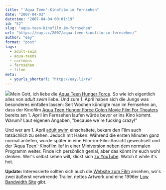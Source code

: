 ```yaml
---
title: "'Aqua Teen'-Kinofilm im Fernsehen"
date: "2007-04-03"
datetime: "2007-04-04 00:01:19"
id: "52"
slug: "aqua-teen-kinofilm-im-fernsehen"
url: "https://eay.cc/2007/aqua-teen-kinofilm-im-fernsehen/"
author: "eay"
format: "post"
tags:
  - adult-swim
  - aqua-teens
  - cartoons
  - fernsehen
  - filme
meta:
  - yourls_shorturl: "http://eay.li/rw"
---
```


![](/uploads/2007/aquateens.jpg)Mein Gott, ich liebe die [Aqua Teen Hunger Force](/artikel/aquateens/). So wie ich eigentlich alles von _adult swim_ liebe. Und zum 1. April haben sich die Jungs was besonderes einfallen lassen: Seit Wochen kündigte man im Fernsehen an, dass der Kinofilm [Aqua Teen Hunger Force Colon Movie Film For Theaters](http://www.imdb.com/title/tt0455326/) bereits am 1. April im Fernsehen laufen würde bevor er ins Kino kommt. Warum? Laut eigenen Angaben, "because we´re fucking crazy!"

Und wer am 1. April [adult swim](http://en.wikipedia.org/wiki/Adult_Swim) einschaltete, bekam den Film auch tatsächlich zu sehen. Jedoch mit Haken: Während die ersten Minuten ganz normal anliefen, wurde später in eine Film-im-Film-Ansicht gewechselt und der 'Aqua Teen'-Kinofilm lief in einer Miniversion neben dem normalen Programm weiter. Finde ich persönlich genial, aber das könnt ihr euch wohl denken. Wer's selbst sehen will, klickt sich [zu YouTube](http://www.youtube.com/watch?v=kguQj6u8ylM). Watch it while it's hot.

**Update:** Interessierte sollten sich auch die [Website zum Film](http://www.adultswim.com/shows/athf/movie/indexHB.html) ansehen, wo's zwei äußerst verwirrende Trailer, nettes Artwork und eine 1996er [Low Bandwidth Site](http://www.adultswim.com/shows/athf/movie/indexLb.html) gibt.
